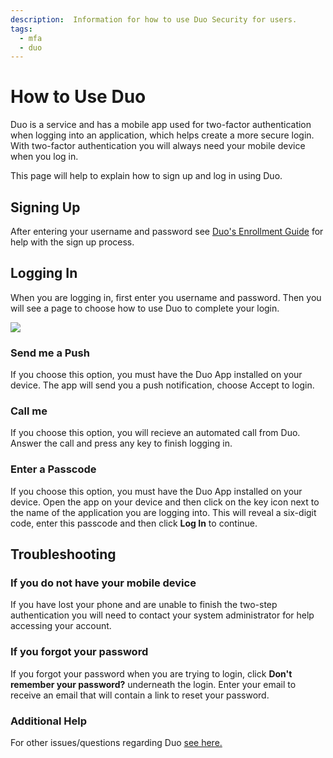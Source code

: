 ```yaml
---
description:  Information for how to use Duo Security for users.
tags:
  - mfa
  - duo
---
```


# How to Use Duo

Duo is a service and has a mobile app used for two-factor authentication when logging into an application, which helps create a more secure login.  With two-factor authentication you will always need your mobile device when you log in.

This page will help to explain how to sign up and log in using Duo.

## Signing Up

After entering your username and password see [Duo's Enrollment Guide](https://guide.duo.com/enrollment) for help with the sign up process.

## Logging In

When you are logging in, first enter you username and password. Then you will see a page to choose how to use Duo to complete your login.

![](/media/articles/mfa/duo-login.png)

### Send me a Push
If you choose this option, you must have the Duo App installed on your device. The app will send you a push notification, choose Accept to login.

### Call me
If you choose this option, you will recieve an automated call from Duo. Answer the call and press any key to finish logging in.

### Enter a Passcode
If you choose this option, you must have the Duo App installed on your device. Open the app on your device and then click on the key icon next to the name of the application you are logging into. This will reveal a six-digit code, enter this passcode and then click **Log In** to continue.

## Troubleshooting

### If you do not have your mobile device

If you have lost your phone and are unable to finish the two-step authentication you will need to contact your system administrator for help accessing your account.

### If you forgot your password

If you forgot your password when you are trying to login, click **Don't remember your password?** underneath the login. Enter your email to receive an email that will contain a link to reset your password.

### Additional Help

For other issues/questions regarding Duo [see here.](https://guide.duo.com) 


